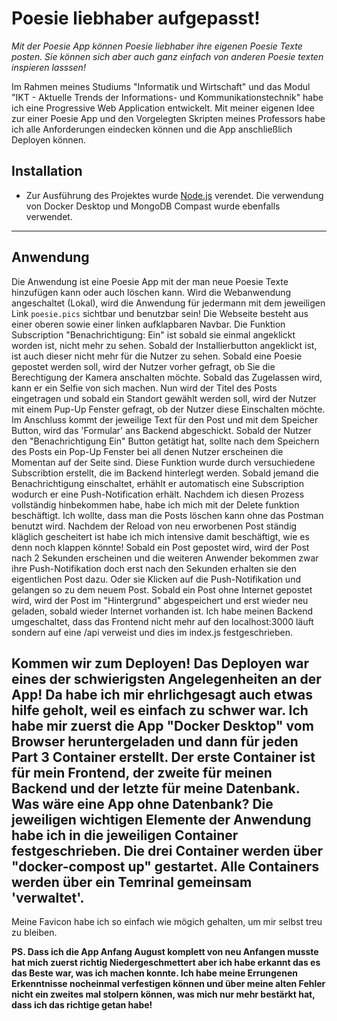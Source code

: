 # Poesie liebhaber aufgepasst!
*Mit der Poesie App können Poesie liebhaber ihre eigenen Poesie Texte posten. Sie können sich aber auch ganz einfach von anderen Poesie texten inspieren lasssen!*

Im Rahmen meines Studiums "Informatik und Wirtschaft" und das Modul "IKT - Aktuelle Trends der Informations- und Kommunikationstechnik" habe ich eine Progressive Web Application entwickelt. Mit meiner eigenen Idee zur einer Poesie App und den Vorgelegten Skripten meines Professors habe ich alle Anforderungen eindecken können und die App anschließlich Deployen können. 

## Installation

- Zur Ausführung des Projektes wurde [Node.js](https://nodejs.org) verendet. Die verwendung von Docker Desktop und MongoDB Compast wurde ebenfalls verwendet.
***

## Anwendung 

Die Anwendung ist eine Poesie App mit der man neue Poesie Texte hinzufügen kann oder auch löschen kann. 
Wird die Webanwendung angeschaltet (Lokal), wird die Anwendung für jedermann mit dem jeweiligen Link `poesie.pics` sichtbar und benutzbar sein!
Die Webseite besteht aus einer oberen sowie einer linken aufklapbaren Navbar. 
Die Funktion Subscription "Benachrichtigung: Ein" ist sobald sie einmal angeklickt worden ist, nicht mehr zu sehen. Sobald der Installierbutton angeklickt ist, ist auch dieser nicht mehr für die Nutzer zu sehen. 
Sobald eine Poesie gepostet werden soll, wird der Nutzer vorher gefragt, ob Sie die Berechtigung der Kamera anschalten möchte. Sobald das Zugelassen wird, kann er ein Selfie von sich machen. Nun wird der Titel des Posts eingetragen und sobald ein Standort gewählt werden soll, wird der Nutzer mit einem Pup-Up Fenster gefragt, ob der Nutzer diese Einschalten möchte. Im Anschluss kommt der jeweilige Text für den Post und mit dem Speicher Button, wird das 'Formular' ans Backend abgeschickt. Sobald der Nutzer den "Benachrichtigung Ein" Button getätigt hat, sollte nach dem Speichern des Posts ein Pop-Up Fenster bei all denen Nutzer erscheinen die Momentan auf der Seite sind. Diese Funktion wurde durch versuchiedene Subscribtion erstellt, die im Backend hinterlegt werden. Sobald jemand die Benachrichtigung einschaltet, erhählt er automatisch eine Subscription wodurch er eine Push-Notification erhält. 
Nachdem ich diesen Prozess vollständig hinbekommen habe, habe ich mich mit der Delete funktion beschäftigt. Ich wollte, dass man die Posts löschen kann ohne das Postman benutzt wird. Nachdem der Reload von neu erworbenen Post ständig kläglich gescheitert ist habe ich mich intensive damit beschäftigt, wie es denn noch klappen könnte! Sobald ein Post gepostet wird, wird der Post nach 2 Sekunden erscheinen und die weiteren Anwender bekommen zwar ihre Push-Notifikation doch erst nach den Sekunden erhalten sie den eigentlichen Post dazu. Oder sie Klicken auf die Push-Notifikation und gelangen so zu dem neuem Post. Sobald ein Post ohne Internet gepostet wird, wird der Post im "Hintergrund" abgespeichert und erst wieder neu geladen, sobald wieder Internet vorhanden ist.
Ich habe meinen Backend umgeschaltet, dass das Frontend nicht mehr auf den localhost:3000 läuft sondern auf eine /api verweist und dies im index.js festgeschrieben.  

**Kommen wir zum Deployen!**
Das Deployen war eines der schwierigsten Angelegenheiten an der App! Da habe ich mir ehrlichgesagt auch etwas hilfe geholt, weil es einfach zu schwer war. Ich habe mir zuerst die App "Docker Desktop" vom Browser heruntergeladen und dann für jeden Part 3 Container erstellt. Der erste Container ist für mein Frontend, der zweite für meinen Backend und der letzte für meine Datenbank. Was wäre eine App ohne Datenbank? 
Die jeweiligen wichtigen Elemente der Anwendung habe ich in die jeweiligen Container festgeschrieben. Die drei Container werden über "docker-compost up" gestartet. Alle Containers werden über ein Temrinal gemeinsam 'verwaltet'. 
--
Meine Favicon habe ich so einfach wie mögich gehalten, um mir selbst treu zu bleiben.

**PS. Dass ich die App Anfang August komplett von neu Anfangen musste hat mich zuerst richtig Niedergeschmettert aber ich habe erkannt das es das Beste war, was ich machen konnte. Ich habe meine Errungenen Erkenntnisse nocheinmal verfestigen können und über meine alten Fehler nicht ein zweites mal stolpern können, was mich nur mehr bestärkt hat, dass ich das richtige getan habe!**